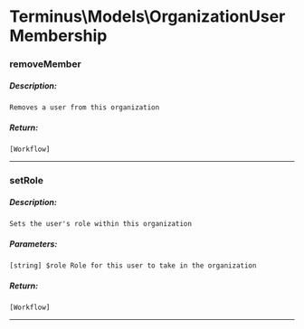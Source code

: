 # Terminus\Models\OrganizationUserMembership

### removeMember
##### Description:
    Removes a user from this organization

##### Return:
    [Workflow]

---

### setRole
##### Description:
    Sets the user's role within this organization

##### Parameters:
    [string] $role Role for this user to take in the organization

##### Return:
    [Workflow]

---

